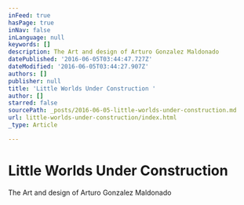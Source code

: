 ```yaml
---
inFeed: true
hasPage: true
inNav: false
inLanguage: null
keywords: []
description: The Art and design of Arturo Gonzalez Maldonado
datePublished: '2016-06-05T03:44:47.727Z'
dateModified: '2016-06-05T03:44:27.907Z'
authors: []
publisher: null
title: 'Little Worlds Under Construction '
author: []
starred: false
sourcePath: _posts/2016-06-05-little-worlds-under-construction.md
url: little-worlds-under-construction/index.html
_type: Article

---
```

# Little Worlds Under Construction 

The Art and design of Arturo Gonzalez Maldonado